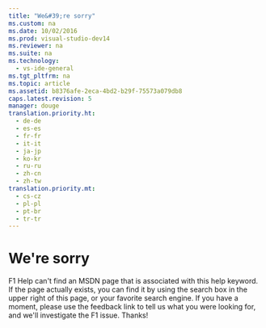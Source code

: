 ```yaml
---
title: "We&#39;re sorry"
ms.custom: na
ms.date: 10/02/2016
ms.prod: visual-studio-dev14
ms.reviewer: na
ms.suite: na
ms.technology: 
  - vs-ide-general
ms.tgt_pltfrm: na
ms.topic: article
ms.assetid: b8376afe-2eca-4bd2-b29f-75573a079db8
caps.latest.revision: 5
manager: douge
translation.priority.ht: 
  - de-de
  - es-es
  - fr-fr
  - it-it
  - ja-jp
  - ko-kr
  - ru-ru
  - zh-cn
  - zh-tw
translation.priority.mt: 
  - cs-cz
  - pl-pl
  - pt-br
  - tr-tr
---
```

# We&#39;re sorry
F1 Help can't find an MSDN page that is associated with this help keyword. If the page actually exists, you can find it by using the search box in the upper right of this page, or your favorite search engine. If you have a moment, please use the feedback link to tell us what you were looking for, and we'll investigate the F1 issue. Thanks!